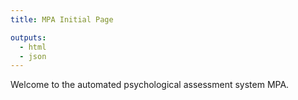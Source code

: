 ```yaml
---
title: MPA Initial Page

outputs:
  - html
  - json
---
```

Welcome to the automated psychological assessment system MPA.

